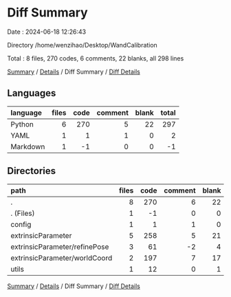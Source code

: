 # Diff Summary

Date : 2024-06-18 12:26:43

Directory /home/wenzihao/Desktop/WandCalibration

Total : 8 files,  270 codes, 6 comments, 22 blanks, all 298 lines

[Summary](results.md) / [Details](details.md) / Diff Summary / [Diff Details](diff-details.md)

## Languages
| language | files | code | comment | blank | total |
| :--- | ---: | ---: | ---: | ---: | ---: |
| Python | 6 | 270 | 5 | 22 | 297 |
| YAML | 1 | 1 | 1 | 0 | 2 |
| Markdown | 1 | -1 | 0 | 0 | -1 |

## Directories
| path | files | code | comment | blank | total |
| :--- | ---: | ---: | ---: | ---: | ---: |
| . | 8 | 270 | 6 | 22 | 298 |
| . (Files) | 1 | -1 | 0 | 0 | -1 |
| config | 1 | 1 | 1 | 0 | 2 |
| extrinsicParameter | 5 | 258 | 5 | 21 | 284 |
| extrinsicParameter/refinePose | 3 | 61 | -2 | 4 | 63 |
| extrinsicParameter/worldCoord | 2 | 197 | 7 | 17 | 221 |
| utils | 1 | 12 | 0 | 1 | 13 |

[Summary](results.md) / [Details](details.md) / Diff Summary / [Diff Details](diff-details.md)